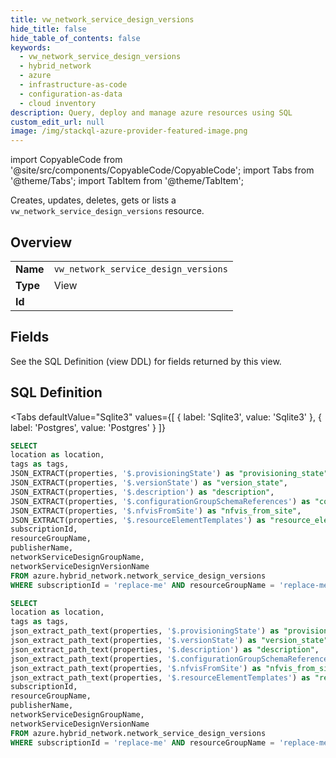 ```yaml
--- 
title: vw_network_service_design_versions
hide_title: false
hide_table_of_contents: false
keywords:
  - vw_network_service_design_versions
  - hybrid_network
  - azure
  - infrastructure-as-code
  - configuration-as-data
  - cloud inventory
description: Query, deploy and manage azure resources using SQL
custom_edit_url: null
image: /img/stackql-azure-provider-featured-image.png
---
```


import CopyableCode from '@site/src/components/CopyableCode/CopyableCode';
import Tabs from '@theme/Tabs';
import TabItem from '@theme/TabItem';

Creates, updates, deletes, gets or lists a <code>vw_network_service_design_versions</code> resource.

## Overview
<table><tbody>
<tr><td><b>Name</b></td><td><code>vw_network_service_design_versions</code></td></tr>
<tr><td><b>Type</b></td><td>View</td></tr>
<tr><td><b>Id</b></td><td><CopyableCode code="azure.hybrid_network.vw_network_service_design_versions" /></td></tr>
</tbody></table>

## Fields

See the SQL Definition (view DDL) for fields returned by this view.

## SQL Definition

<Tabs
defaultValue="Sqlite3"
values={[
{ label: 'Sqlite3', value: 'Sqlite3' },
{ label: 'Postgres', value: 'Postgres' }
]}
>
<TabItem value="Sqlite3">

```sql
SELECT
location as location,
tags as tags,
JSON_EXTRACT(properties, '$.provisioningState') as "provisioning_state",
JSON_EXTRACT(properties, '$.versionState') as "version_state",
JSON_EXTRACT(properties, '$.description') as "description",
JSON_EXTRACT(properties, '$.configurationGroupSchemaReferences') as "configuration_group_schema_references",
JSON_EXTRACT(properties, '$.nfvisFromSite') as "nfvis_from_site",
JSON_EXTRACT(properties, '$.resourceElementTemplates') as "resource_element_templates",
subscriptionId,
resourceGroupName,
publisherName,
networkServiceDesignGroupName,
networkServiceDesignVersionName
FROM azure.hybrid_network.network_service_design_versions
WHERE subscriptionId = 'replace-me' AND resourceGroupName = 'replace-me' AND publisherName = 'replace-me' AND networkServiceDesignGroupName = 'replace-me';
```

</TabItem>
<TabItem value="Postgres">

```sql
SELECT
location as location,
tags as tags,
json_extract_path_text(properties, '$.provisioningState') as "provisioning_state",
json_extract_path_text(properties, '$.versionState') as "version_state",
json_extract_path_text(properties, '$.description') as "description",
json_extract_path_text(properties, '$.configurationGroupSchemaReferences') as "configuration_group_schema_references",
json_extract_path_text(properties, '$.nfvisFromSite') as "nfvis_from_site",
json_extract_path_text(properties, '$.resourceElementTemplates') as "resource_element_templates",
subscriptionId,
resourceGroupName,
publisherName,
networkServiceDesignGroupName,
networkServiceDesignVersionName
FROM azure.hybrid_network.network_service_design_versions
WHERE subscriptionId = 'replace-me' AND resourceGroupName = 'replace-me' AND publisherName = 'replace-me' AND networkServiceDesignGroupName = 'replace-me';
```

</TabItem>
</Tabs>
